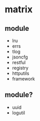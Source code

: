 # matrix

## module

* lru
* errs
* tlog
* jsoncfg
* restful
* registry
* httputils
* framework

## module?

* uuid
* logutil

